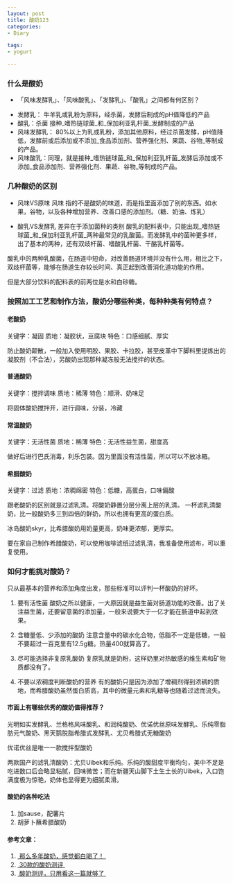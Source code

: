 ```yaml
---
layout: post
title: 酸奶123
categories:
- Diary

tags:
- yogurt

---
```


### 什么是酸奶

* 「风味发酵乳」、「风味酸乳」、「发酵乳」、「酸乳」之间都有何区别？

+ 发酵乳： 牛羊乳或乳粉为原料，经杀菌，发酵后制成的pH值降低的产品
+ 酸乳：杀菌 接种_嗜热链球菌_和_保加利亚乳杆菌_发酵制成的产品
+ 风味发酵乳： 80%以上为乳或乳粉，添加其他原料，经过杀菌发酵，pH值降低，发酵前或后添加或不添加\_食品添加剂、营养强化剂、果蔬、谷物\_等制成的产品。
+ 风味酸乳：同理，就是接种\_嗜热链球菌\_和\_保加利亚乳杆菌\_发酵后添加或不添加\_食品添加剂、营养强化剂、果蔬、谷物\_等制成的产品。


 <!--more-->



### 几种酸奶的区别

+ 风味VS原味
风味 指的不是酸奶的味道，而是指里面添加了别的东西。如水果，谷物，以及各种增加营养、改善口感的添加剂。（糖、奶油、炼乳）

+ 酸乳VS发酵乳
差异在于添加菌种的类别
酸乳的配料表中，只能出现\_嗜热链球菌\_和\_保加利亚乳杆菌\_两种最常见的乳酸菌。而发酵乳中的菌种更多样，出了基本的两种，还有双歧杆菌、嗜酸乳杆菌、干酪乳杆菌等。

酸乳中的两种乳酸菌，在肠道中短命，对改善肠道环境并没有什么用，相比之下，双歧杆菌等，能够在肠道生存较长时间、真正起到改善消化道功能的作用。

但是大部分饮料的配料表的前两位是水和白砂糖。

### 按照加工工艺和制作方法，酸奶分哪些种类，每种种类有何特点？

#### 老酸奶
关键字：凝固
质地：凝胶状，豆腐块
特色：口感细腻、厚实

防止酸奶颠散，一般加入使用明胶、果胶、卡拉胶，甚至皮革中下脚料里提炼出的凝胶剂（不合法），另酸奶出现那种凝冻般无法搅拌的状态。

#### 普通酸奶
关键字：搅拌调味
质地：稀薄
特色：顺滑、奶味足

将固体酸奶搅拌开，进行调味，分装，冷藏


#### 常温酸奶
关键字：无活性菌
质地：稀薄
特色：无活性益生菌，甜度高

做好后进行巴氏消毒，利乐包装。因为里面没有活性菌，所以可以不放冰箱。


#### 希腊酸奶
关键字：过滤
质地：浓稠绵密
特色：低糖，高蛋白，口味偏酸

跟老酸奶的区别就是过滤乳清。将酸奶静置分层分离上层的乳清。
一杯滤乳清酸奶，比一般酸奶多三到四倍的鲜奶，所以也拥有更高的蛋白质。

冰岛酸奶skyr，比希腊酸奶用奶量更高，奶味更浓郁，更厚实。

要在家自己制作希腊酸奶，可以使用咖啡滤纸过滤乳清，我准备使用滤布，可以重复使用。


### 如何才能挑对酸奶？

只从最基本的营养和添加角度出发，那些标准可以评判一杯酸奶的好坏。
1. 要有活性菌
	酸奶之所以健康，一大原因就是益生菌对肠道功能的改善。出了关注益生菌，还要留意菌的添加量，一般来说要大于一亿才能在肠道中起到效果。

2. 含糖量低、少添加的酸奶
	注意含量中的碳水化合物，低脂不一定是低糖，一般不要超过一百克里有12.5g糖。热量400就算高了。

3. 尽可能选择非复原乳酸奶
	复原乳就是奶粉，这样奶里对热敏感的维生素和矿物质都没有了。

4. 不要以浓稠度判断酸奶的营养
	有的酸奶只是因为添加了增稠剂得到浓稠的质地，而希腊酸奶虽然蛋白质高，其中的微量元素和乳糖等也随着过滤而流失。  

#### 市面上有哪些优秀的酸奶值得推荐？

光明如实发酵乳、兰格格风味酸乳、和润纯酸奶、优诺优丝原味发酵乳、乐纯零脂肪元气酸奶、黑天鹅脱脂希腊式发酵乳、尤贝希腊式无糖酸奶


优诺优丝是唯一一款搅拌型酸奶

两款国产的滤乳清酸奶：尤贝Uibek和乐纯。乐纯的酸甜度平衡均匀，美中不足是吃进数口后会略显粘腻，回味微苦；而在新疆天山脚下土生土长的Uibek，入口饱满度极为惊艳，奶体也显得更为细腻柔滑。


#### 酸奶的各种吃法

1. 加sause，配薯片
2. 胡萝卜蘸希腊酸奶


#### 参考文章：
1. [ 那么多年酸奶，感觉都白喝了！ ][1]
2. [ 30款的酸奶测评 ][2]
3. [ 酸奶测评，只用看这一篇就够了 ][3]

[1]:	http://mp.weixin.qq.com/s?__biz=MjM5Mzc5NTk1OQ==&mid=2652999756&idx=1&sn=e4a62e9da437380aa9fb5b76845cdaf3&chksm=bd44aa548a332342ab08172285b044350320f47a82ccc999f6557c8947bc0d0c140e45184b89&scene=21 "那么多年酸奶，感觉都白喝了！"
[2]:	http://m.weibo.cn/status/4029514780325455?wm=3333_2001&sourcetype=weixin&from=singlemessage&isappinstalled=1 "30款的酸奶测评"
[3]:	https://zhuanlan.zhihu.com/p/22872196 "酸奶测评，只用看这一篇就够了"
